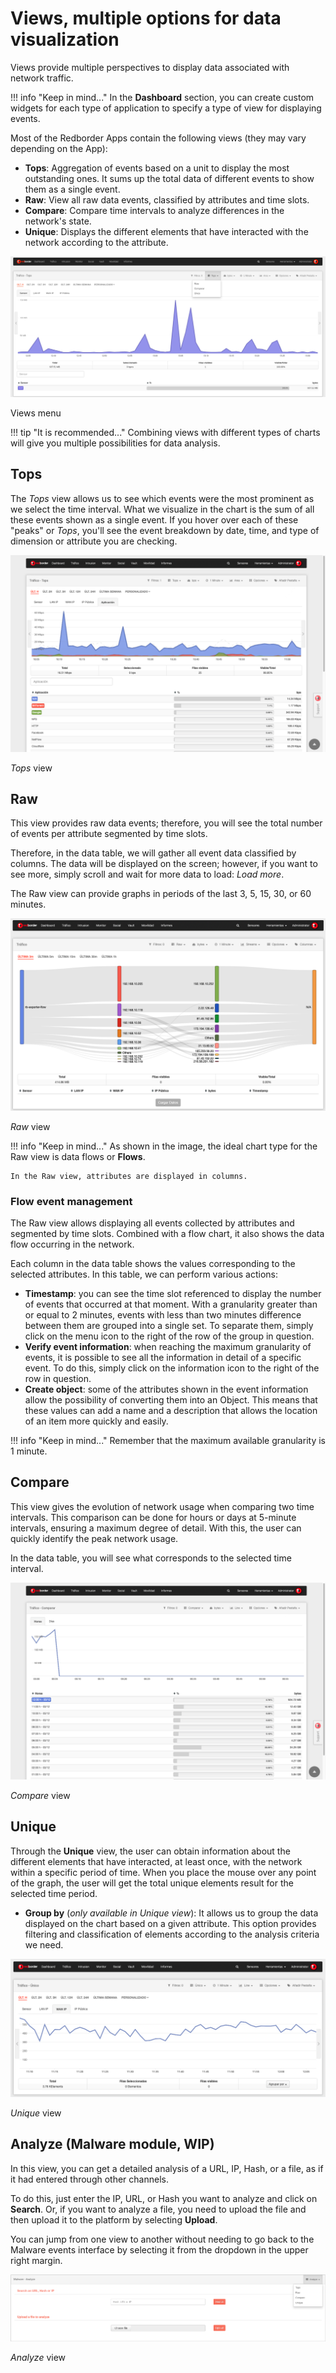 # Views, multiple options for data visualization

Views provide multiple perspectives to display data associated with network traffic.

!!! info "Keep in mind..."
    In the **Dashboard** section, you can create custom widgets for each type of application to specify a type of view for displaying events.

Most of the Redborder Apps contain the following views (they may vary depending on the App):

- **Tops**: Aggregation of events based on a unit to display the most outstanding ones. It sums up the total data of different events to show them as a single event.
- **Raw**: View all raw data events, classified by attributes and time slots.
- **Compare**: Compare time intervals to analyze differences in the network's state.
- **Unique**: Displays the different elements that have interacted with the network according to the attribute.

![Views Menu](images/ch04_img042.png)

Views menu

!!! tip "It is recommended..."
    Combining views with different types of charts will give you multiple possibilities for data analysis.

## Tops

The *Tops* view allows us to see which events were the most prominent as we select the time interval. What we visualize in the chart is the sum of all these events shown as a single event. If you hover over each of these "peaks" or *Tops*, you'll see the event breakdown by date, time, and type of dimension or attribute you are checking.

![Tops View](images/ch04_img043.png)

*Tops* view

## Raw

This view provides raw data events; therefore, you will see the total number of events per attribute segmented by time slots.

Therefore, in the data table, we will gather all event data classified by columns. The data will be displayed on the screen; however, if you want to see more, simply scroll and wait for more data to load: *Load more*.

The Raw view can provide graphs in periods of the last 3, 5, 15, 30, or 60 minutes.

![Raw View](images/ch04_img044.png)

*Raw* view

!!! info "Keep in mind..."
    As shown in the image, the ideal chart type for the Raw view is data flows or **Flows**.

    In the Raw view, attributes are displayed in columns.

### Flow event management

The Raw view allows displaying all events collected by attributes and segmented by time slots. Combined with a flow chart, it also shows the data flow occurring in the network.

Each column in the data table shows the values corresponding to the selected attributes. In this table, we can perform various actions:

- **Timestamp**: you can see the time slot referenced to display the number of events that occurred at that moment. With a granularity greater than or equal to 2 minutes, events with less than two minutes difference between them are grouped into a single set. To separate them, simply click on the menu icon to the right of the row of the group in question.
- **Verify event information**: when reaching the maximum granularity of events, it is possible to see all the information in detail of a specific event. To do this, simply click on the information icon to the right of the row in question.
- **Create object**: some of the attributes shown in the event information allow the possibility of converting them into an Object. This means that these values can add a name and a description that allows the location of an item more quickly and easily.

!!! info "Keep in mind..."
    Remember that the maximum available granularity is 1 minute.

## Compare

This view gives the evolution of network usage when comparing two time intervals. This comparison can be done for hours or days at 5-minute intervals, ensuring a maximum degree of detail. With this, the user can quickly identify the peak network usage.

In the data table, you will see what corresponds to the selected time interval.

![Compare View](images/ch04_img045.png)

*Compare* view

## Unique

Through the **Unique** view, the user can obtain information about the different elements that have interacted, at least once, with the network within a specific period of time. When you place the mouse over any point of the graph, the user will get the total unique elements result for the selected time period.

- **Group by** (*only available in Unique view*): It allows us to group the data displayed on the chart based on a given attribute. This option provides filtering and classification of elements according to the analysis criteria we need.

![Unique View](images/ch04_img046.png)

*Unique* view

## Analyze (Malware module, WIP)

In this view, you can get a detailed analysis of a URL, IP, Hash, or a file, as if it had entered through other channels.

To do this, just enter the IP, URL, or Hash you want to analyze and click on **Search**. Or, if you want to analyze a file, you need to upload the file and then upload it to the platform by selecting **Upload**.

You can jump from one view to another without needing to go back to the Malware events interface by selecting it from the dropdown in the upper right margin.

![Analyze View](images/ch04_img047.png)

*Analyze* view
